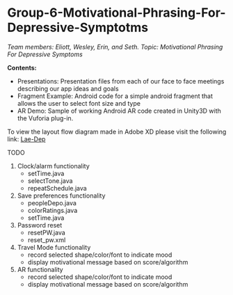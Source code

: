# Group-6-Motivational-Phrasing-For-Depressive-Symptotms
<i>Team members: Eliott, Wesley, Erin, and Seth. Topic: Motivational Phrasing For Depressive Symptoms</i>

<b>Contents:</b>
<ul>
  <li>Presentations: Presentation files from each of our face to face meetings describing our app ideas and goals</li>
  <li>Fragment Example: Android code for a simple android fragment that allows the user to select font size and type</li>
  <li>AR Demo: Sample of working Android AR code created in Unity3D with the Vuforia plug-in.</li>
</ul>


To view the layout flow diagram made in Adobe XD please visit the following link: <a href="https://xd.adobe.com/view/967b45af-b2dd-49cb-4dea-e6c653e2e426/">Lae-Dep</a>

TODO

1. Clock/alarm functionality
	- setTime.java
	- selectTone.java
	- repeatSchedule.java
2. Save preferences functionality
	- peopleDepo.java
	- colorRatings.java
	- setTime.java
3. Password reset
	- resetPW.java
	- reset_pw.xml
4. Travel Mode functionality
	- record selected shape/color/font to indicate mood
	- display motivational message based on score/algorithm
5. AR functionality
	- record selected shape/color/font to indicate mood
	- display motivational message based on score/algorithm
